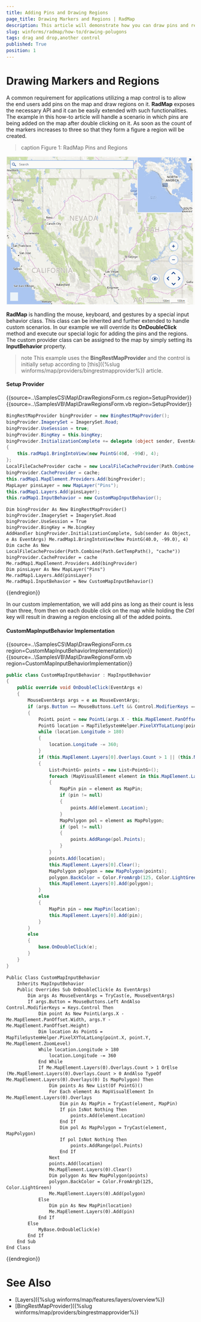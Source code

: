 ```yaml
---
title: Adding Pins and Drawing Regions
page_title: Drawing Markers and Regions | RadMap
description: This article will demonstrate how you can draw pins and regions on the map.
slug: winforms/radmap/how-to/drawing-polugons
tags: drag and drop,another control
published: True
position: 1
---
```


# Drawing Markers and Regions

A common requirement for applications utilizing a map control is to allow the end users add pins on the map and draw regions on it. **RadMap** exposes the necessary API and it can be easily extended with such functionalities. The example in this how-to article will handle a scenario in which pins are being added on the map after double clicking on it. As soon as the count of the markers increases to three so that they form a figure a region will be created. 

>caption Figure 1: RadMap Pins and Regions 

![radmap-how-to-adding-pins-and-drawing-regions001](images/radmap-how-to-adding-pins-and-drawing-regions001.gif)

**RadMap** is handling the mouse, keyboard, and gestures by a special input behavior class. This class can be inherited and further extended to handle custom scenarios. In our example we will override its **OnDoubleClick** method and execute our special logic for adding the pins and the regions. The custom provider class can be assigned to the map by simply setting its **InputBehavior** property.

>note This example uses the **BingRestMapProvider** and the control is initially setup according to [this]({%slug winforms/map/providers/bingrestmapprovider%}) article.

#### Setup Provider

{{source=..\SamplesCS\Map\DrawRegionsForm.cs region=SetupProvider}} 
{{source=..\SamplesVB\Map\DrawRegionsForm.vb region=SetupProvider}}
````C#
BingRestMapProvider bingProvider = new BingRestMapProvider();
bingProvider.ImagerySet = ImagerySet.Road;
bingProvider.UseSession = true;
bingProvider.BingKey = this.bingKey;
bingProvider.InitializationComplete += delegate (object sender, EventArgs e)
{
    this.radMap1.BringIntoView(new PointG(40d, -99d), 4);
};
LocalFileCacheProvider cache = new LocalFileCacheProvider(Path.Combine(Path.GetTempPath(), "cache"));
bingProvider.CacheProvider = cache;
this.radMap1.MapElement.Providers.Add(bingProvider);
MapLayer pinsLayer = new MapLayer("Pins");
this.radMap1.Layers.Add(pinsLayer);
this.radMap1.InputBehavior = new CustomMapInputBehavior();

````
````VB.NET
Dim bingProvider As New BingRestMapProvider()
bingProvider.ImagerySet = ImagerySet.Road
bingProvider.UseSession = True
bingProvider.BingKey = Me.bingKey
AddHandler bingProvider.InitializationComplete, Sub(sender As Object, e As EventArgs) Me.radMap1.BringIntoView(New PointG(40.0, -99.0), 4)
Dim cache As New LocalFileCacheProvider(Path.Combine(Path.GetTempPath(), "cache"))
bingProvider.CacheProvider = cache
Me.radMap1.MapElement.Providers.Add(bingProvider)
Dim pinsLayer As New MapLayer("Pins")
Me.radMap1.Layers.Add(pinsLayer)
Me.radMap1.InputBehavior = New CustomMapInputBehavior()

````



{{endregion}}

In our custom implementation, we will add pins as long as their count is less than three, from then on each double click on the map while holding the *Ctrl* key will result in drawing a region enclosing all of the added points. 

#### CustomMapInputBehavior Implementation

{{source=..\SamplesCS\Map\DrawRegionsForm.cs region=CustomMapInputBehaviorImplementation}} 
{{source=..\SamplesVB\Map\DrawRegionsForm.vb region=CustomMapInputBehaviorImplementation}}
````C#
public class CustomMapInputBehavior : MapInputBehavior
{
    public override void OnDoubleClick(EventArgs e)
    {
        MouseEventArgs args = e as MouseEventArgs;
        if (args.Button == MouseButtons.Left && Control.ModifierKeys == Keys.Control)
        {
            PointL point = new PointL(args.X - this.MapElement.PanOffset.Width, args.Y - this.MapElement.PanOffset.Height);
            PointG location = MapTileSystemHelper.PixelXYToLatLong(point.X, point.Y, this.MapElement.ZoomLevel);
            while (location.Longitude > 180)
            {
                location.Longitude -= 360;
            }
            if (this.MapElement.Layers[0].Overlays.Count > 1 || (this.MapElement.Layers[0].Overlays.Count > 0 && this.MapElement.Layers[0].Overlays[0] is MapPolygon))
            {
                List<PointG> points = new List<PointG>();
                foreach (MapVisualElement element in this.MapElement.Layers[0].Overlays)
                {
                    MapPin pin = element as MapPin;
                    if (pin != null)
                    {
                        points.Add(element.Location);
                    }
                    MapPolygon pol = element as MapPolygon;
                    if (pol != null)
                    {
                        points.AddRange(pol.Points);
                    }
                }
                points.Add(location);
                this.MapElement.Layers[0].Clear();
                MapPolygon polygon = new MapPolygon(points);
                polygon.BackColor = Color.FromArgb(125, Color.LightGreen);
                this.MapElement.Layers[0].Add(polygon);
            }
            else
            {
                MapPin pin = new MapPin(location);
                this.MapElement.Layers[0].Add(pin);
            }
        }
        else
        {
            base.OnDoubleClick(e);
        }
    }
}

````
````VB.NET
Public Class CustomMapInputBehavior
    Inherits MapInputBehavior
    Public Overrides Sub OnDoubleClick(e As EventArgs)
        Dim args As MouseEventArgs = TryCast(e, MouseEventArgs)
        If args.Button = MouseButtons.Left AndAlso Control.ModifierKeys = Keys.Control Then
            Dim point As New PointL(args.X - Me.MapElement.PanOffset.Width, args.Y - Me.MapElement.PanOffset.Height)
            Dim location As PointG = MapTileSystemHelper.PixelXYToLatLong(point.X, point.Y, Me.MapElement.ZoomLevel)
            While location.Longitude > 180
                location.Longitude -= 360
            End While
            If Me.MapElement.Layers(0).Overlays.Count > 1 OrElse (Me.MapElement.Layers(0).Overlays.Count > 0 AndAlso TypeOf Me.MapElement.Layers(0).Overlays(0) Is MapPolygon) Then
                Dim points As New List(Of PointG)()
                For Each element As MapVisualElement In Me.MapElement.Layers(0).Overlays
                    Dim pin As MapPin = TryCast(element, MapPin)
                    If pin IsNot Nothing Then
                        points.Add(element.Location)
                    End If
                    Dim pol As MapPolygon = TryCast(element, MapPolygon)
                    If pol IsNot Nothing Then
                        points.AddRange(pol.Points)
                    End If
                Next
                points.Add(location)
                Me.MapElement.Layers(0).Clear()
                Dim polygon As New MapPolygon(points)
                polygon.BackColor = Color.FromArgb(125, Color.LightGreen)
                Me.MapElement.Layers(0).Add(polygon)
            Else
                Dim pin As New MapPin(location)
                Me.MapElement.Layers(0).Add(pin)
            End If
        Else
            MyBase.OnDoubleClick(e)
        End If
    End Sub
End Class

````



{{endregion}}

# See Also

* [Layers]({%slug winforms/map/features/layers/overview%})
* [BingRestMapProvider]({%slug winforms/map/providers/bingrestmapprovider%})
